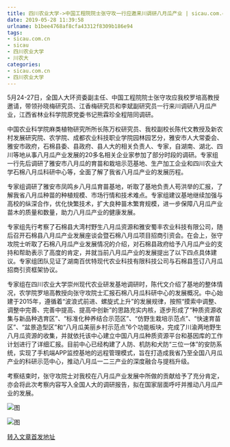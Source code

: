 ```yaml
---
title: 四川农业大学->中国工程院院士张守攻一行应邀来川调研八月瓜产业 | sicau.com.cn
date: 2019-05-28 11:39:58
urlname: b1bee4768af8cfa43312f8309b186e94
tags: 
- sicau.com.cn
- sicau
- 四川农业大学
- 川农大
categories:
- sicau.com.cn
- 四川农业大学
---
```



5月24-27日，全国人大环资委副主任、中国工程院院士张守攻应我校罗培高教授邀请，带领孙晓梅研究员、江香梅研究员和李斌副研究员一行来川调研八月瓜产业，江西省林业科学院原党委书记熊霖珍全程陪同调研。

中国农业科学院麻类植物研究所所长陈万权研究员、我校副校长陈代文教授及新农村发展研究院、农学院、成都农业科技职业学院园林园艺分，雅安市人大常委会、雅安市政府，石棉县委、县政府、县人大的相关负责人、专家，自湖南、湖北、四川等地从事八月瓜产业发展的20多名相关企业家参加了部分时段的调研。专家组一行先后调研了雅安市八月瓜的育苗和栽培示范基地、生产加工企业和四川农业大学石棉八月瓜科研中心等，全面了解了我省八月瓜产业的发展历程。

专家组调研了雅安市凤鸣乡八月瓜育苗基地，听取了基地负责人苟洪举的汇报，了解我省八月瓜种苗的种植规模、市场行情和技术难点。专家组建议基地继续加强与高校的纵深合作，优化快繁技术，扩大良种苗木繁育规模，进一步保障八月瓜产业苗木的质量和数量，助力八月瓜产业的健康发展。

专家组先行考察了石棉县大湾村野生八月瓜资源和雅安蜀丰农业科技有限公司，随后召开石棉县八月瓜产业发展座谈会暨石棉八月瓜项目招商引资会。在会上，张守攻院士听取了石棉八月瓜产业发展情况的介绍，对石棉县政府给予八月瓜产业的支持和帮助表示了高度的肯定，并就当前八月瓜产业的发展提出了以下四点具体建议。专家组团队见证了湖南百优特现代农业科技有限科技公司与石棉县签订八月瓜招商引资框架协议。

专家组在四川农业大学崇州现代农业研发基地调研时，陈代文介绍了基地的整体情况，农学院罗培高教授向张守攻院士汇报石棉八月瓜科研中心的发展概况。中心始建于2015年，遵循着“波浪式前进、螺旋式上升”的发展规律，按照“摸索中调整、调整中完善、完善中提高、提高中创新”的思路充实内核，逐步形成了“种质资源收集与新品种选育区”、“标准化种养结合示范区”、“仿野生栽培示范点”、“快速育苗区”、“盆景造型区”和“八月瓜美丽乡村示范点”6个功能板块，完成了川渝两地野生八月瓜资源的收集，并就依托该中心建立中国八月瓜种质资源平台和基因库的工作计划进行了详细汇报。目前中心已经构建了人防、机防和犬防“三位一体”的安防系统，实现了手机端APP监控基地的远程管理模式，旨在打造成我省乃至全国八月瓜产业的科研示范中心，推动八月瓜一二三产业的深度融合与提档升级。

考察结束时，张守攻院士对我校在八月瓜产业发展中所做的贡献给予了充分肯定，亦会将此次考察内容写入全国人大的调研报告，拟在国家层面呼吁并推动八月瓜产业的发展。



![图](https://news.sicau.edu.cn/__local/6/9D/3E/E2645D5607DC78FB565F5F5BA1D_F47F3559_339B7.jpg)

![图](https://news.sicau.edu.cn/__local/0/E4/79/B0D468B133309276E0F34DFB5C5_77FAD46B_D4C3D.png)

[转入文章首发地址](https://news.sicau.edu.cn/info/1078/51744.htm)